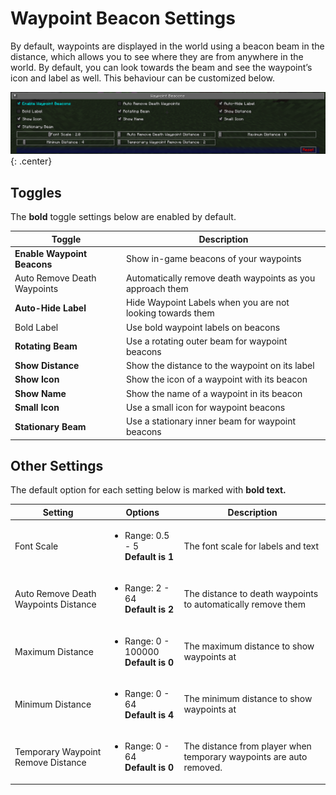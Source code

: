 # **Waypoint Beacon Settings**

By default, waypoints are displayed in the world using a beacon beam in the distance, which allows you to see where they
are from anywhere in the world. By default, you can look towards the beam and see the waypoint’s icon and label as well.
This behaviour can be customized below.

![Beacon-Settings](../../img/settings/client/waypoint-beacons.png){: .center}

## **Toggles**

The **bold** toggle settings below are enabled by default.

| Toggle                      | Description                                                |
|-----------------------------|------------------------------------------------------------|
| **Enable Waypoint Beacons** | Show in-game beacons of your waypoints                     |
| Auto Remove Death Waypoints | Automatically remove death waypoints as you approach them  |
| **Auto-Hide Label**         | Hide Waypoint Labels when you are not looking towards them |
| Bold Label                  | Use bold waypoint labels on beacons                        |
| **Rotating Beam**           | Use a rotating outer beam for waypoint beacons             |
| **Show Distance**           | Show the distance to the waypoint on its label             |
| **Show Icon**               | Show the icon of a waypoint with its beacon                |
| **Show Name**               | Show the name of a waypoint in its beacon                  |
| **Small Icon**              | Use a small icon for waypoint beacons                      |
| **Stationary Beam**         | Use a stationary inner beam for waypoint beacons           |

## **Other Settings**

The default option for each setting below is marked with **bold text.**

| Setting                              | Options                                                  | Description                                                         |
|--------------------------------------|----------------------------------------------------------|---------------------------------------------------------------------|
| Font Scale                           | <ul><li>Range: 0.5 - 5 <br>**Default is 1**</li></ul>    | The font scale for labels and text                                  |
| Auto Remove Death Waypoints Distance | <ul><li>Range: 2 - 64 <br>**Default is 2**</li></ul>     | The distance to death waypoints to automatically remove them        |
| Maximum Distance                     | <ul><li>Range: 0 - 100000 <br>**Default is 0**</li></ul> | The maximum distance to show waypoints at                           |
| Minimum Distance                     | <ul><li>Range: 0 - 64 <br>**Default is 4**</li></ul>     | The minimum distance to show waypoints at                           |
| Temporary Waypoint Remove Distance   | <ul><li>Range: 0 - 64 <br>**Default is 0**</li></ul>     | The distance from player when temporary waypoints are auto removed. |

